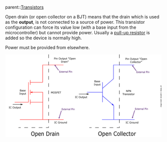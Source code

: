 parent::[Transistors](Transistors.md)

Open drain (or open collector on a BJT) means that the drain which is used as the **output**, is not connected to a source of power. This transistor configuration can force its value low (with a base input from the microcontroller) but cannot provide power. Usually a [pull-up resistor](pull-up%20resistor) is added so the device is normally high. 

Power must be provided from elsewhere.

![Pasted image 20221105102437](attachments/Pasted%20image%2020221105102437.png)